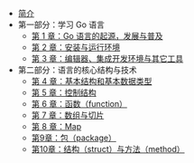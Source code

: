 * [简介](/)
* 第一部分：学习 Go 语言
  * [第 1 章：Go 语言的起源，发展与普及](01/)
  * [第 2 章：安装与运行环境](02/)
  * [第 3 章：编辑器、集成开发环境与其它工具](03/)
* 第二部分：语言的核心结构与技术
  * [第 4 章：基本结构和基本数据类型](04/)
  * [第 5 章：控制结构](05/)
  * [第 6 章：函数（function）](06/)
  * [第 7 章：数组与切片](07/)
  * [第 8 章：Map](08/)
  * [第9章：包（package）](09/)
  * [第10章：结构（struct）与方法（method）](10/)